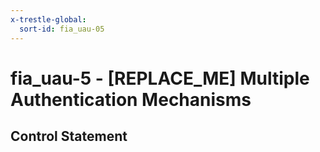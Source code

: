 ```yaml
---
x-trestle-global:
  sort-id: fia_uau-05
---
```


# fia_uau-5 - \[REPLACE_ME\] Multiple Authentication Mechanisms

## Control Statement
